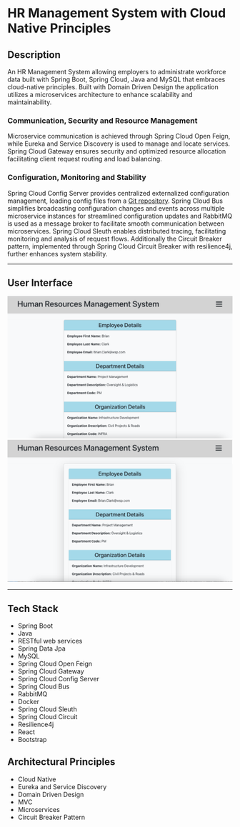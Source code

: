 
# HR Management System with Cloud Native Principles

## Description

An HR Management System allowing employers to administrate workforce data 
built with Spring Boot, Spring Cloud, Java and MySQL that 
embraces cloud-native principles. Built with Domain Driven Design 
the application utilizes a microservices architecture to enhance 
scalability and maintainability. 

### Communication, Security and Resource Management

Microservice communication 
is achieved through Spring Cloud Open Feign, while Eureka and Service 
Discovery is used to manage and locate services. Spring Cloud Gateway ensures 
security and optimized resource allocation 
facilitating client request routing and load balancing.

### Configuration, Monitoring and Stability

Spring Cloud Config Server provides centralized externalized 
configuration management, loading config files from a [Git repository](https://github.com/AnnaAxelsson051/Config-Server-repo). 
Spring Cloud Bus simplifies 
broadcasting configuration changes and events across multiple microservice 
instances for streamlined configuration updates and RabbitMQ is used as a 
message broker to facilitate smooth communication between 
microservices. Spring Cloud Sleuth enables distributed tracing, facilitating monitoring and 
analysis of request flows. Additionally the Circuit Breaker pattern, 
implemented through Spring Cloud Circuit Breaker with resilience4j, 
further enhances system stability.

---

## User Interface

![User Interface](User-interface-new.png)
![User Interface](User-interface.png)

---

## Tech Stack
- Spring Boot
- Java
- RESTful web services
- Spring Data Jpa
- MySQL
- Spring Cloud Open Feign
- Spring Cloud Gateway
- Spring Cloud Config Server
- Spring Cloud Bus
- RabbitMQ
- Docker
- Spring Cloud Sleuth
- Spring Cloud Circuit
- Resilience4j
- React
- Bootstrap

## Architectural Principles
- Cloud Native
- Eureka and Service Discovery
- Domain Driven Design
- MVC
- Microservices
- Circuit Breaker Pattern


